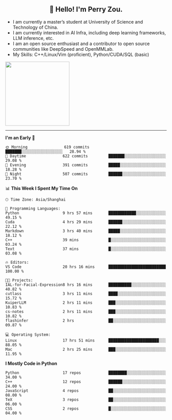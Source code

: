 <h2 align="center">👋 Hello! I'm Perry Zou.</h2>

- I am currently a master’s student at University of Science and Technology of China.
- I am currently interested in AI Infra, including deep learning frameworks, LLM inference, etc.
- I am an open source enthusiast and a contributor to open source communities like DeepSpeed and OpenMMLab.
- My Skills: C++/Linux/Vim (proficient), Python/CUDA/SQL (basic)

<img height=200 align="center" src="https://github-readme-stats.vercel.app/api?username=zonepg" />

-------

<!--START_SECTION:waka-->
**I'm an Early 🐤** 

```text
🌞 Morning                619 commits         ███████░░░░░░░░░░░░░░░░░░   28.94 % 
🌆 Daytime                622 commits         ███████░░░░░░░░░░░░░░░░░░   29.08 % 
🌃 Evening                391 commits         █████░░░░░░░░░░░░░░░░░░░░   18.28 % 
🌙 Night                  507 commits         ██████░░░░░░░░░░░░░░░░░░░   23.70 % 
```


📊 **This Week I Spent My Time On** 

```text
🕑︎ Time Zone: Asia/Shanghai

💬 Programming Languages: 
Python                   9 hrs 57 mins       ████████████░░░░░░░░░░░░░   49.15 % 
Cuda                     4 hrs 29 mins       ██████░░░░░░░░░░░░░░░░░░░   22.12 % 
Markdown                 3 hrs 40 mins       █████░░░░░░░░░░░░░░░░░░░░   18.12 % 
C++                      39 mins             █░░░░░░░░░░░░░░░░░░░░░░░░   03.24 % 
Text                     37 mins             █░░░░░░░░░░░░░░░░░░░░░░░░   03.08 % 

🔥 Editors: 
VS Code                  20 hrs 16 mins      █████████████████████████   100.00 % 

🐱‍💻 Projects: 
IAL-for-Facial-Expression8 hrs 16 mins       ██████████░░░░░░░░░░░░░░░   40.82 % 
cutlass                  3 hrs 11 mins       ████░░░░░░░░░░░░░░░░░░░░░   15.72 % 
KuiperLLM                2 hrs 11 mins       ███░░░░░░░░░░░░░░░░░░░░░░   10.83 % 
cs-notes                 2 hrs 11 mins       ███░░░░░░░░░░░░░░░░░░░░░░   10.82 % 
flashinfer               2 hrs               ██░░░░░░░░░░░░░░░░░░░░░░░   09.87 % 

💻 Operating System: 
Linux                    17 hrs 51 mins      ██████████████████████░░░   88.05 % 
Mac                      2 hrs 25 mins       ███░░░░░░░░░░░░░░░░░░░░░░   11.95 % 
```

**I Mostly Code in Python** 

```text
Python                   17 repos            ████████░░░░░░░░░░░░░░░░░   34.00 % 
C++                      12 repos            ██████░░░░░░░░░░░░░░░░░░░   24.00 % 
JavaScript               4 repos             ██░░░░░░░░░░░░░░░░░░░░░░░   08.00 % 
TeX                      3 repos             ██░░░░░░░░░░░░░░░░░░░░░░░   06.00 % 
CSS                      2 repos             █░░░░░░░░░░░░░░░░░░░░░░░░   04.00 % 
```




<!--END_SECTION:waka-->
